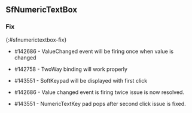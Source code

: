 ## SfNumericTextBox

### Fix
{:#sfnumerictextbox-fix}

* \#142686 - ValueChanged event will be firing once when value is changed

* \#142758 - TwoWay binding will work properly

* \#143551 - SoftKeypad will be displayed with first click

* \#142686 - Value changed event is firing twice issue is now resolved.

* \#143551 - NumericTextKey pad pops after second click issue is fixed.
